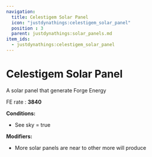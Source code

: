 ```yaml
---
navigation:
  title: Celestigem Solar Panel
  icon: "justdynathings:celestigem_solar_panel"
  position : 3
  parent: justdynathings:solar_panels.md
item_ids:
  - justdynathings:celestigem_solar_panel
---
```


# Celestigem Solar Panel

A solar panel that generate Forge Energy

FE rate : **3840**

**Conditions:**
- See sky = true

**Modifiers:**
- More solar panels are near to other more will produce

<BlockImage id="justdynathings:celestigem_solar_panel" scale="4.0"/>

<RecipeFor id="justdynathings:celestigem_solar_panel" />